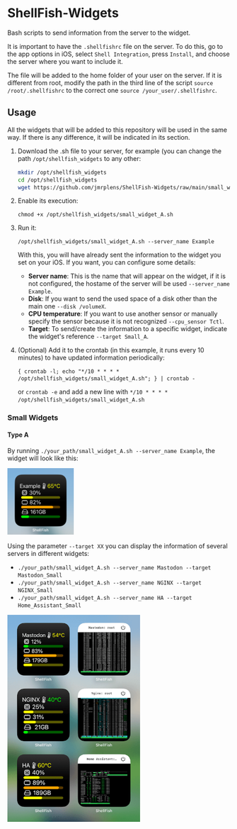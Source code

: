# ShellFish-Widgets
Bash scripts to send information from the server to the widget.

It is important to have the `.shellfishrc` file on the server. To do this, go to the app options in iOS, select `Shell Integration`, press `Install`, and choose the server where you want to include it.

The file will be added to the home folder of your user on the server. If it is different from root, modify the path in the third line of the script `source /root/.shellfishrc` to the correct one `source /your_user/.shellfishrc`.

## Usage

All the widgets that will be added to this repository will be used in the same way. If there is any difference, it will be indicated in its section.

1. Download the .sh file to your server, for example (you can change the path `/opt/shellfish_widgets` to any other:
   ```bash
   mkdir /opt/shellfish_widgets
   cd /opt/shellfish_widgets
   wget https://github.com/jmrplens/ShellFish-Widgets/raw/main/small_widget_A.sh
   ```
2. Enable its execution:
   ```
   chmod +x /opt/shellfish_widgets/small_widget_A.sh
   ```
3. Run it:
   ```
   /opt/shellfish_widgets/small_widget_A.sh --server_name Example
   ```
   With this, you will have already sent the information to the widget you set on your iOS. If you want, you can configure some details:
   - **Server name**: This is the name that will appear on the widget, if it is not configured, the hostame of the server will be used `--server_name Example`.
   - **Disk**: If you want to send the used space of a disk other than the main one `--disk /volumeX`.
   - **CPU temperature**: If you want to use another sensor or manually specify the sensor because it is not recognized `--cpu_sensor Tctl`.
   - **Target**: To send/create the information to a specific widget, indicate the widget's reference `--target Small_A`.

4. (Optional) Add it to the crontab (in this example, it runs every 10 minutes) to have updated information periodically:
   ```
   { crontab -l; echo "*/10 * * * * /opt/shellfish_widgets/small_widget_A.sh"; } | crontab -
   ```
   or `crontab -e` and add a new line with `*/10 * * * * /opt/shellfish_widgets/small_widget_A.sh`

### Small Widgets

#### Type A

By running `./your_path/small_widget_A.sh --server_name Example`, the widget will look like this:

<img src=".github/small_widget_A.png" width="150">

Using the parameter `--target XX` you can display the information of several servers in different widgets:

- `./your_path/small_widget_A.sh --server_name Mastodon --target Mastodon_Small`
- `./your_path/small_widget_A.sh --server_name NGINX --target NGINX_Small`
- `./your_path/small_widget_A.sh --server_name HA --target Home_Assistant_Small`

<img src=".github/small_widget_a_full.png" width="300">
